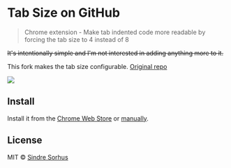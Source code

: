 # Tab Size on GitHub

> Chrome extension - Make tab indented code more readable by forcing the tab size to 4 instead of 8

~~It's intentionally simple and I'm not interested in adding anything more to it.~~

This fork makes the tab size configurable. [Original repo](https://github.com/sindresorhus/tab-size-on-github)

![](screenshot.png)


## Install

Install it from the [Chrome Web Store](https://chrome.google.com/webstore/detail/tab-size-on-github/ofjbgncegkdemndciafljngjbdpfmbkn) or [manually](http://superuser.com/a/247654/6877).


## License

MIT © [Sindre Sorhus](https://sindresorhus.com)
